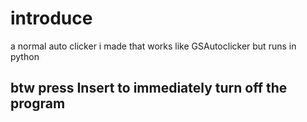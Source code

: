 # introduce
a normal auto clicker i made that works like GSAutoclicker but runs in python
## btw press Insert to immediately turn off the program
